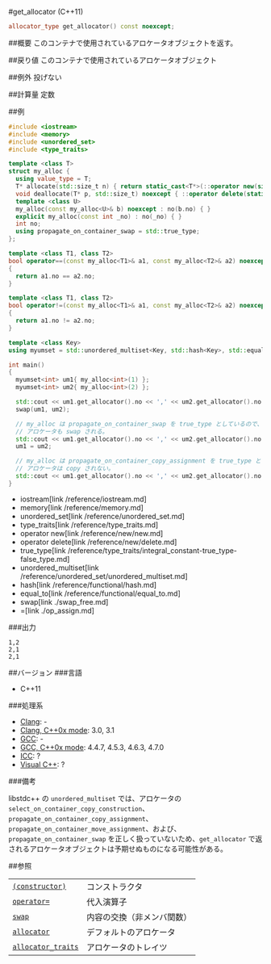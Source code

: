 #get_allocator (C++11)
```cpp
allocator_type get_allocator() const noexcept;
```

##概要
このコンテナで使用されているアロケータオブジェクトを返す。


##戻り値
このコンテナで使用されているアロケータオブジェクト


##例外
投げない


##計算量
定数


##例
```cpp
#include <iostream>
#include <memory>
#include <unordered_set>
#include <type_traits>

template <class T>
struct my_alloc {
  using value_type = T;
  T* allocate(std::size_t n) { return static_cast<T*>(::operator new(sizeof(T) * n)); }
  void deallocate(T* p, std::size_t) noexcept { ::operator delete(static_cast<void*>(p)); }
  template <class U>
  my_alloc(const my_alloc<U>& b) noexcept : no(b.no) { }
  explicit my_alloc(const int _no) : no(_no) { }
  int no;
  using propagate_on_container_swap = std::true_type;
};

template <class T1, class T2>
bool operator==(const my_alloc<T1>& a1, const my_alloc<T2>& a2) noexcept
{
  return a1.no == a2.no;
}

template <class T1, class T2>
bool operator!=(const my_alloc<T1>& a1, const my_alloc<T2>& a2) noexcept
{
  return a1.no != a2.no;
}

template <class Key>
using myumset = std::unordered_multiset<Key, std::hash<Key>, std::equal_to<Key>, my_alloc<Key>>;

int main()
{
  myumset<int> um1{ my_alloc<int>(1) };
  myumset<int> um2{ my_alloc<int>(2) };

  std::cout << um1.get_allocator().no << ',' << um2.get_allocator().no << std::endl;
  swap(um1, um2);

  // my_alloc は propagate_on_container_swap を true_type としているので、
  // アロケータも swap される。
  std::cout << um1.get_allocator().no << ',' << um2.get_allocator().no << std::endl;
  um1 = um2;

  // my_alloc は propagate_on_container_copy_assignment を true_type としていないので、
  // アロケータは copy されない。
  std::cout << um1.get_allocator().no << ',' << um2.get_allocator().no << std::endl;
}
```
* iostream[link /reference/iostream.md]
* memory[link /reference/memory.md]
* unordered_set[link /reference/unordered_set.md]
* type_traits[link /reference/type_traits.md]
* operator new[link /reference/new/new.md]
* operator delete[link /reference/new/delete.md]
* true_type[link /reference/type_traits/integral_constant-true_type-false_type.md]
* unordered_multiset[link /reference/unordered_set/unordered_multiset.md]
* hash[link /reference/functional/hash.md]
* equal_to[link /reference/functional/equal_to.md]
* swap[link ./swap_free.md]
* =[link ./op_assign.md]

###出力
```
1,2
2,1
2,1
```

##バージョン
###言語
- C++11

###処理系
- [Clang](/implementation.md#clang): -
- [Clang, C++0x mode](/implementation.md#clang): 3.0, 3.1
- [GCC](/implementation.md#gcc): -
- [GCC, C++0x mode](/implementation.md#gcc): 4.4.7, 4.5.3, 4.6.3, 4.7.0
- [ICC](/implementation.md#icc): ?
- [Visual C++](/implementation.md#visual_cpp): ?

###備考

libstdc++ の `unordered_multiset` では、アロケータの `select_on_container_copy_construction`、`propagate_on_container_copy_assignment`、`propagate_on_container_move_assignment`、および、`propagate_on_container_swap` を正しく扱っていないため、`get_allocator` で返されるアロケータオブジェクトは予期せぬものになる可能性がある。


##参照

| | |
|----------------------------------------------------------|----------------|
| [`(constructor)`](./op_constructor.md)                   | コンストラクタ |
| [`operator=`](./op_assign.md)                            | 代入演算子     |
| [`swap`](./op_assign.md)                                 | 内容の交換（非メンバ関数） |
| [`allocator`](/reference/memory/allocator.md)            | デフォルトのアロケータ |
| [`allocator_traits`](/reference/memory/allocator_traits.md) | アロケータのトレイツ |


